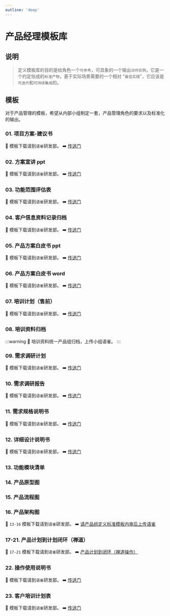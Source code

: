 ```yaml
---
outline: 'deep'
---
```


# 产品经理模板库

## 说明

> 定义模板库的目的是给角色一个`可参考`，可具象的一个输出`动作实例`，它是一个约定俗成的`标准产物`，基于实际场景需要的一个相对 "`最佳实践`"，它应该是`可迭代`和`可持续集成`的。

## 模板

对于产品管理的模板，希望从内部小组制定一套，产品管理角色的要求以及标准化的输出。

### 01. 项目方案-建议书

<ElImg src="manage/po/01.png" title="01-方案建议书"/>

:eyes: 模板下载请到`语雀`研发部。 ➡️ [传送门](https://xc0mg8.yuque.com/xc0mg8/kotaew/pfe8tmbgptxugsfc#tMp46)

### 02. 方案宣讲 ppt

<ElImg src="manage/po/02.png" title="02-方案宣讲 ppt"/>

:eyes: 模板下载请到`语雀`研发部。 ➡️ [传送门](https://xc0mg8.yuque.com/xc0mg8/kotaew/pfe8tmbgptxugsfc#nLptY)

### 03. 功能范围评估表

<ElImg src="manage/po/03.png" title="03-功能范围评估表"/>

:eyes: 模板下载请到`语雀`研发部。 ➡️ [传送门](https://xc0mg8.yuque.com/xc0mg8/kotaew/pfe8tmbgptxugsfc#E1MPb)

### 04. 客户信息资料记录归档

<ElImg src="manage/po/04.png" title="04-客户信息资料记录归档"/>

:eyes: 模板下载请到`语雀`研发部。 ➡️ [传送门](https://xc0mg8.yuque.com/xc0mg8/kotaew/pfe8tmbgptxugsfc#ZyTZV)

### 05. 产品方案白皮书 ppt

<ElImg src="manage/po/05.png" title="05-产品方案白皮书 ppt"/>

:eyes: 模板下载请到`语雀`研发部。 ➡️ [传送门](https://xc0mg8.yuque.com/xc0mg8/kotaew/pfe8tmbgptxugsfc#LqcQc)

### 06. 产品方案白皮书 word

<ElImg src="manage/po/06.png" title="产品方案白皮书 word"/>

:eyes: 模板下载请到`语雀`研发部。 ➡️ [传送门](https://xc0mg8.yuque.com/xc0mg8/kotaew/pfe8tmbgptxugsfc#qKnYY)

### 07. 培训计划（售前）

<ElImg src="manage/po/07.png" title="培训计划（售前）"/>

:eyes: 模板下载请到`语雀`研发部。 ➡️ [传送门](https://xc0mg8.yuque.com/xc0mg8/kotaew/pfe8tmbgptxugsfc#S7sej)

### 08. 培训资料归档

:::warning :bell:
培训资料统一产品组归档，上传小组语雀。
:::

### 09. 需求调研计划

<ElImg src="manage/po/09.png" title="09-需求调研计划"/>

:eyes: 模板下载请到`语雀`研发部。 ➡️ [传送门](https://xc0mg8.yuque.com/xc0mg8/kotaew/pfe8tmbgptxugsfc#ArJ70)

### 10. 需求调研报告

<ElImg src="manage/po/10.png" title="10-需求调研报告"/>

:eyes: 模板下载请到`语雀`研发部。 ➡️ [传送门](https://xc0mg8.yuque.com/xc0mg8/kotaew/pfe8tmbgptxugsfc#bTAde)

### 11. 需求规格说明书

<ElImg src="manage/po/11.png" title="11-需求概要说明书"/>

:eyes: 模板下载请到`语雀`研发部。 ➡️ [传送门](https://xc0mg8.yuque.com/xc0mg8/kotaew/pfe8tmbgptxugsfc#SwNts)

### 12. 详细设计说明书

<ElImg src="manage/po/12.png" title="12-详细设计说明书"/>

:eyes: 模板下载请到`语雀`研发部。 ➡️ [传送门](https://xc0mg8.yuque.com/xc0mg8/kotaew/pfe8tmbgptxugsfc#SwNts)

### 13. 功能模块清单

<ElImg src="manage/po/13.png" title="13-功能模块清单"/>

### 14. 产品原型图

<ElImg src="manage/po/14.png" title="14-产品原型图"/>

### 15. 产品流程图

<ElImg src="manage/po/15.png" title="15-产品流程图"/>

### 16. 产品架构图

<ElImg src="manage/po/16.png" title="16-功能架构图"/>

:eyes: `13-16` 模板下载请到`语雀`研发部。 ➡️ [请产品组定义标准模板内审后上传语雀](https://www.tzagileteam.com/manage/templates/po-template.html#%E8%AF%B4%E6%98%8E)

### 17-21. 产品计划到计划闭环（禅道）

<ElImg src="manage/po/17-21.png" title="17-21-产品计划到计划闭环（禅道）"/>

:eyes: `17-21` 模板下载请到`语雀`研发部。 ➡️ [产品计划到闭环（禅道操作）](https://xc0mg8.yuque.com/xc0mg8/kotaew/pfe8tmbgptxugsfc#I0Ix6)

### 22. 操作使用说明书

<ElImg src="manage/pm/34.png" title="34-操作使用说明书"/>

:eyes: 模板下载请到`语雀`研发部。 ➡️ [传送门](https://xc0mg8.yuque.com/xc0mg8/kotaew/pfe8tmbgptxugsfc#iTuK0)

### 23. 客户培训计划表

<ElImg src="manage/po/23.png" title="客户培训计划签到表"/>

:eyes: 模板下载请到`语雀`研发部。 ➡️ [传送门](https://xc0mg8.yuque.com/xc0mg8/kotaew/pfe8tmbgptxugsfc#CQBz3)
